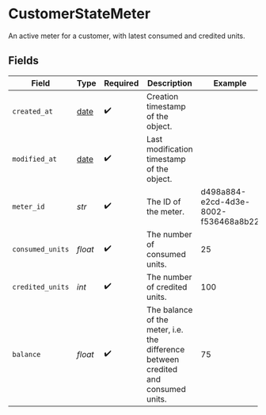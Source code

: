 # CustomerStateMeter

An active meter for a customer, with latest consumed and credited units.


## Fields

| Field                                                                              | Type                                                                               | Required                                                                           | Description                                                                        | Example                                                                            |
| ---------------------------------------------------------------------------------- | ---------------------------------------------------------------------------------- | ---------------------------------------------------------------------------------- | ---------------------------------------------------------------------------------- | ---------------------------------------------------------------------------------- |
| `created_at`                                                                       | [date](https://docs.python.org/3/library/datetime.html#date-objects)               | :heavy_check_mark:                                                                 | Creation timestamp of the object.                                                  |                                                                                    |
| `modified_at`                                                                      | [date](https://docs.python.org/3/library/datetime.html#date-objects)               | :heavy_check_mark:                                                                 | Last modification timestamp of the object.                                         |                                                                                    |
| `meter_id`                                                                         | *str*                                                                              | :heavy_check_mark:                                                                 | The ID of the meter.                                                               | d498a884-e2cd-4d3e-8002-f536468a8b22                                               |
| `consumed_units`                                                                   | *float*                                                                            | :heavy_check_mark:                                                                 | The number of consumed units.                                                      | 25                                                                                 |
| `credited_units`                                                                   | *int*                                                                              | :heavy_check_mark:                                                                 | The number of credited units.                                                      | 100                                                                                |
| `balance`                                                                          | *float*                                                                            | :heavy_check_mark:                                                                 | The balance of the meter, i.e. the difference between credited and consumed units. | 75                                                                                 |